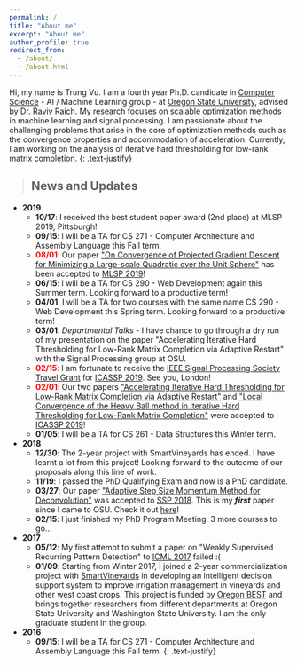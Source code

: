 ```yaml
---
permalink: /
title: "About me"
excerpt: "About me"
author_profile: true
redirect_from: 
  - /about/
  - /about.html
---
```



Hi, my name is Trung Vu. I am a fourth year Ph.D. candidate in [Computer Science](https://eecs.oregonstate.edu/) - AI / Machine Learning group - at [Oregon State University](https://oregonstate.edu/), advised by [Dr. Raviv Raich](https://web.engr.oregonstate.edu/~raich/). My research focuses on scalable optimization methods in machine learning and signal processing. I am passionate about the challenging problems that arise in the core of optimization methods such as the convergence properties and accommodation of acceleration. 
Currently, I am working on the analysis of iterative hard thresholding for low-rank matrix completion.
{: .text-justify}



> ## News and Updates
* **2019**
	* **10/17**: I received the best student paper award (2nd place) at MLSP 2019, Pittsburgh!
	* **09/15**: I will be a TA for CS 271 - Computer Architecture and Assembly Language this Fall term.
	* <span style='color: red'>**08/01**:</span> Our paper ["On Convergence of Projected Gradient Descent for Minimizing a Large-scale Quadratic over the Unit Sphere"](/publications#MLSP2019) has been accepted to [MLSP 2019](https://www.ieeemlsp.cc/)!
	* **06/15**: I will be a TA for CS 290 - Web Development again this Summer term. Looking forward to a productive term!
	* **04/01**: I will be a TA for two courses with the same name CS 290 - Web Development this Spring term. Looking forward to a productive term!
	* **03/01**: *Departmental Talks* - I have chance to go through a dry run of my presentation on the paper "Accelerating Iterative Hard Thresholding for Low-Rank Matrix Completion via Adaptive Restart" with the Signal Processing group at OSU.
	* <span style='color: red'>**02/15**:</span> I am fortunate to receive the [IEEE Signal Processing Society Travel Grant](https://signalprocessingsociety.org/events/sps-travel-grants) for [ICASSP 2019](https://2019.ieeeicassp.org). See you, London!
	* <span style='color: red'>**02/01**:</span> Our two papers ["Accelerating Iterative Hard Thresholding for Low-Rank Matrix Completion via Adaptive Restart"](/publications#ICASSP2019_NAG) and ["Local Convergence of the Heavy Ball method in Iterative Hard Thresholding for Low-Rank Matrix Completion"](/publications#ICASSP2019_HB) were accepted to [ICASSP 2019](https://2019.ieeeicassp.org)!
	* **01/05**: I will be a TA for CS 261 - Data Structures this Winter term.
* **2018**
	* **12/30**: The 2-year project with SmartVineyards has ended. I have learnt a lot from this project! Looking forward to the outcome of our proposals along this line of work.
	* **11/19**: I passed the PhD Qualifying Exam and now is a PhD candidate.
	* **03/27**: Our paper ["Adaptive Step Size Momentum Method for Deconvolution"](/publications#SSP2018) was accepted to [SSP 2018](https://ssp2018.org/). This is my ***first*** paper since I came to OSU. Check it out [here](https://ieeexplore.ieee.org/document/8450762)! 
	* **02/15**: I just finished my PhD Program Meeting. 3 more courses to go...
* **2017**
	* **05/12**: My first attempt to submit a paper on "Weakly Supervised Recurring Pattern Detection" to [ICML 2017](https://icml.cc/Conferences/2017) failed :(
	* **01/09**: Starting from Winter 2017, I joined a 2-year commercialization project with [SmartVineyards](http://smartvineyards.net/) in developing an intelligent decision support system to improve irrigation management in vineyards and other west coast crops. This project is funded by [Oregon BEST](https://oregonbest.org) and brings together researchers from different departments at Oregon State University and Washington State University. I am the only graduate student in the group. 
* **2016**
	* **09/15**: I will be a TA for CS 271 - Computer Architecture and Assembly Language this Fall term.
{: .text-justify}
